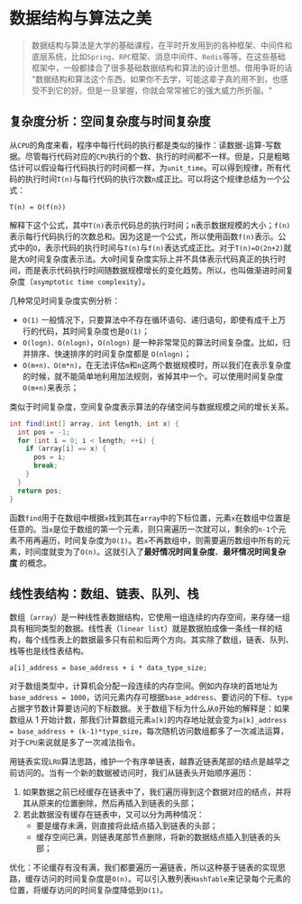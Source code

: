 # 数据结构与算法之美

> 数据结构与算法是大学的基础课程，在平时开发用到的各种框架、中间件和底层系统，比如`Spring`、`RPC`框架、消息中间件、`Redis`等等。在这些基础框架中，一般都揉合了很多基础数据结构和算法的设计思想。借用争哥的话 "数据结构和算法这个东西，如果你不去学，可能这辈子真的用不到，也感受不到它的好。但是一旦掌握，你就会常常被它的强大威力所折服。"

## 复杂度分析：空间复杂度与时间复杂度

从`CPU`的角度来看，程序中每行代码的执行都是类似的操作：读数据-运算-写数据。尽管每行代码对应的`CPU`执行的个数、执行的时间都不一样。但是，只是粗略估计可以假设每行代码执行的时间都一样，为`unit_time`。可以得到规律，所有代码的执行时间`T(n)`与每行代码的执行次数`n`成正比。可以将这个规律总结为一个公式：

```
T(n) = O(f(n))
```

解释下这个公式，其中`T(n)`表示代码总的执行时间；`n`表示数据规模的大小；`f(n)`表示每行代码执行的次数总和。因为这是一个公式，所以使用函数`f(n)`表示。公式中的`O`，表示代码的执行时间与`T(n)`与`f(n)`表达式成正比。对于`T(n)=O(2n+2)`就是大`O`时间复杂度表示法。大`O`时间复杂度实际上并不具体表示代码真正的执行时间，而是表示代码执行时间随数据规模增长的变化趋势。所以，也叫做渐进时间复杂度（`asymptotic time complexity`）。

几种常见时间复杂度实例分析：

* `O(1)` 一般情况下，只要算法中不存在循环语句、递归语句，即使有成千上万行的代码，其时间复杂度也是`O(1)`；
* `O(logn)、O(nlogn)`，`O(nlogn)` 是一种非常常见的算法时间复杂度。比如，归并排序、快速排序的时间复杂度都是 `O(nlogn)`；
* `O(m+n)、O(m*n)`，在无法评估`m`和`n`这两个数据规模时，所以我们在表示复杂度的时候，就不能简单地利用加法规则，省掉其中一个。可以使用时间复杂度`O(m+n)`来表示；

类似于时间复杂度，空间复杂度表示算法的存储空间与数据规模之间的增长关系。

```java
int find(int[] array, int length, int x) {
  int pos = -1;
  for (int i = 0; i < length; ++i) {
    if (array[i] == x) {
      pos = i;
      break;
    }
  }
  return pos;
}
```

函数`find`用于在数组中根据`x`找到其在`array`中的下标位置，元素`x`在数组中位置是任意的。当`x`是位于数组的第一个元素，则只需遍历一次就可以，剩余的`n-1`个元素不用再遍历，时间复杂度为`O(1)`。若`x`不再数组中，则需要遍历数组中所有的元素，时间度就变为了`O(n)`。这就引入了**最好情况时间复杂度**、**最坏情况时间复杂度** 的概念。

## 线性表结构：数组、链表、队列、栈

数组（`array`）是一种线性表数据结构，它使用一组连续的内存空间，来存储一组具有相同类型的数据。线性表（`linear list`）就是数据拍成像一条线一样的结构，每个线性表上的数据最多只有前和后两个方向。其实除了数组，链表、队列、栈等也是线性表结构。

```
a[i]_address = base_address + i * data_type_size;
```

对于数组类型中，计算机会分配一段连续的内存空间。例如内存块的首地址为`base_address = 1000`，访问元素内存可根据`base_address`、要访问的下标、`type`占据字节数计算要访问的下标数据。关于数组下标为什么从`0`开始的解释是：如果数组从 1 开始计数，那我们计算数组元素`a[k]`的内存地址就会变为`a[k]_address = base_address + (k-1)*type_size`，每次随机访问数组都多了一次减法运算，对于`CPU`来说就是多了一次减法指令。

用链表实现`LRU`算法思路，维护一个有序单链表，越靠近链表尾部的结点是越早之前访问的。当有一个新的数据被访问时，我们从链表头开始顺序遍历：

1. 如果数据之前已经缓存在链表中了，我们遍历得到这个数据对应的结点，并将其从原来的位置删除，然后再插入到链表的头部；
2. 若此数据没有缓存在链表中，又可以分为两种情况：
   * 要是缓存未满，则直接将此结点插入到链表的头部；
   * 缓存空间已满，则链表尾部节点删除，将新的数据结点插入到链表的头部；

优化：不论缓存有没有满，我们都要遍历一遍链表，所以这种基于链表的实现思路，缓存访问的时间复杂度是`O(n)`。可以引入散列表`HashTable`来记录每个元素的位置，将缓存访问的时间复杂度降低到`O(1)`。





